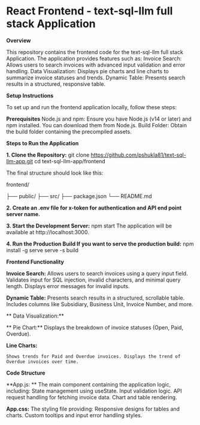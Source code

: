 
# React Frontend - text-sql-llm full stack Application

**Overview**

This repository contains the frontend code for the text-sql-llm full stack Application. 
The application provides features such as:
  Invoice Search: Allows users to search invoices with advanced input validation and error handling.
  Data Visualization: Displays pie charts and line charts to summarize invoice statuses and trends.
  Dynamic Table: Presents search results in a structured, responsive table.

**Setup Instructions**

To set up and run the frontend application locally, follow these steps:

**Prerequisites**
Node.js and npm: Ensure you have Node.js (v14 or later) and npm installed. You can download them from Node.js.
Build Folder: Obtain the build folder containing the precompiled assets.

**Steps to Run the Application**

**1. Clone the Repository:**
  git clone https://github.com/pshukla81/text-sql-llm-app.git
  cd text-sql-llm-app/frontend

  The final structure should look like this:
  
  frontend/
  
  ├── public/
  ├── src/
  ├── package.json
  └── README.md

**2. Create an .env file for x-token for authentication and API end point server name.**
     
 **3. Start the Development Server:**
  npm start
  The application will be available at http://localhost:3000.

 **4. Run the Production Build If you want to serve the production build:**
  npm install -g serve
  serve -s build

**Frontend Functionality**

  **Invoice Search:**
  Allows users to search invoices using a query input field.
  Validates input for SQL injection, invalid characters, and minimal query length.
  Displays error messages for invalid inputs.
  
  **Dynamic Table:**
  Presents search results in a structured, scrollable table.
  Includes columns like Subsidiary, Business Unit, Invoice Number, and more.
  
 ** Data Visualization:**
  
 ** Pie Chart:**
   Displays the breakdown of invoice statuses (Open, Paid, Overdue).
  
  **Line Charts:**
  
    Shows trends for Paid and Overdue invoices. Displays the trend of Overdue invoices over time.

  **Code Structure**

  **App.js: **
    The main component containing the application logic, including:
    State management using useState.
    Input validation logic.
    API request handling for fetching invoice data.
    Chart and table rendering.
  
  **App.css:**
    The styling file providing:
    Responsive designs for tables and charts.
    Custom tooltips and input error handling styles.






